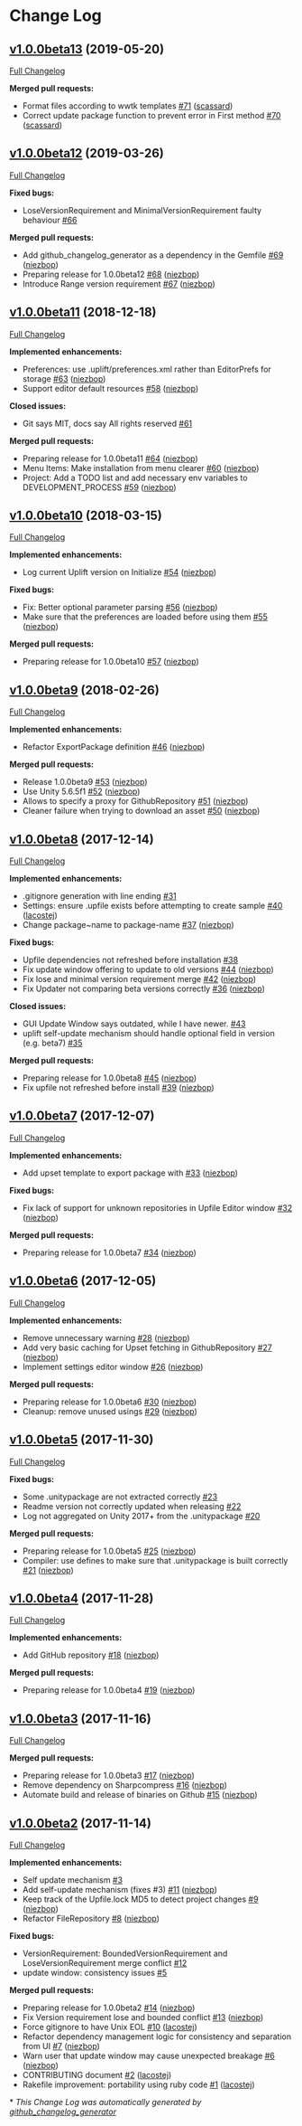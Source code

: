 # Change Log

## [v1.0.0beta13](https://github.com/DragonBox/uplift/tree/v1.0.0beta13) (2019-05-20)
[Full Changelog](https://github.com/DragonBox/uplift/compare/v1.0.0beta12...v1.0.0beta13)

**Merged pull requests:**

- Format files according to wwtk templates [\#71](https://github.com/DragonBox/uplift/pull/71) ([scassard](https://github.com/scassard))
- Correct update package function to prevent error in First method [\#70](https://github.com/DragonBox/uplift/pull/70) ([scassard](https://github.com/scassard))

## [v1.0.0beta12](https://github.com/DragonBox/uplift/tree/v1.0.0beta12) (2019-03-26)
[Full Changelog](https://github.com/DragonBox/uplift/compare/v1.0.0beta11...v1.0.0beta12)

**Fixed bugs:**

- LoseVersionRequirement and MinimalVersionRequirement faulty behaviour [\#66](https://github.com/DragonBox/uplift/issues/66)

**Merged pull requests:**

- Add github\_changelog\_generator as a dependency in the Gemfile [\#69](https://github.com/DragonBox/uplift/pull/69) ([niezbop](https://github.com/niezbop))
- Preparing release for 1.0.0beta12 [\#68](https://github.com/DragonBox/uplift/pull/68) ([niezbop](https://github.com/niezbop))
- Introduce Range version requirement [\#67](https://github.com/DragonBox/uplift/pull/67) ([niezbop](https://github.com/niezbop))

## [v1.0.0beta11](https://github.com/DragonBox/uplift/tree/v1.0.0beta11) (2018-12-18)
[Full Changelog](https://github.com/DragonBox/uplift/compare/v1.0.0beta10...v1.0.0beta11)

**Implemented enhancements:**

- Preferences: use .uplift/preferences.xml rather than EditorPrefs for storage [\#63](https://github.com/DragonBox/uplift/pull/63) ([niezbop](https://github.com/niezbop))
- Support editor default resources [\#58](https://github.com/DragonBox/uplift/pull/58) ([niezbop](https://github.com/niezbop))

**Closed issues:**

- Git says MIT, docs say All rights reserved [\#61](https://github.com/DragonBox/uplift/issues/61)

**Merged pull requests:**

- Preparing release for 1.0.0beta11 [\#64](https://github.com/DragonBox/uplift/pull/64) ([niezbop](https://github.com/niezbop))
- Menu Items: Make installation from menu clearer [\#60](https://github.com/DragonBox/uplift/pull/60) ([niezbop](https://github.com/niezbop))
- Project: Add a TODO list and add necessary env variables to DEVELOPMENT\_PROCESS [\#59](https://github.com/DragonBox/uplift/pull/59) ([niezbop](https://github.com/niezbop))

## [v1.0.0beta10](https://github.com/DragonBox/uplift/tree/v1.0.0beta10) (2018-03-15)
[Full Changelog](https://github.com/DragonBox/uplift/compare/v1.0.0beta9...v1.0.0beta10)

**Implemented enhancements:**

- Log current Uplift version on Initialize [\#54](https://github.com/DragonBox/uplift/pull/54) ([niezbop](https://github.com/niezbop))

**Fixed bugs:**

- Fix: Better optional parameter parsing [\#56](https://github.com/DragonBox/uplift/pull/56) ([niezbop](https://github.com/niezbop))
- Make sure that the preferences are loaded before using them [\#55](https://github.com/DragonBox/uplift/pull/55) ([niezbop](https://github.com/niezbop))

**Merged pull requests:**

- Preparing release for 1.0.0beta10 [\#57](https://github.com/DragonBox/uplift/pull/57) ([niezbop](https://github.com/niezbop))

## [v1.0.0beta9](https://github.com/DragonBox/uplift/tree/v1.0.0beta9) (2018-02-26)
[Full Changelog](https://github.com/DragonBox/uplift/compare/v1.0.0beta8...v1.0.0beta9)

**Implemented enhancements:**

- Refactor ExportPackage definition [\#46](https://github.com/DragonBox/uplift/pull/46) ([niezbop](https://github.com/niezbop))

**Merged pull requests:**

- Release 1.0.0beta9 [\#53](https://github.com/DragonBox/uplift/pull/53) ([niezbop](https://github.com/niezbop))
- Use Unity 5.6.5f1 [\#52](https://github.com/DragonBox/uplift/pull/52) ([niezbop](https://github.com/niezbop))
- Allows to specify a proxy for GithubRepository [\#51](https://github.com/DragonBox/uplift/pull/51) ([niezbop](https://github.com/niezbop))
- Cleaner failure when trying to download an asset [\#50](https://github.com/DragonBox/uplift/pull/50) ([niezbop](https://github.com/niezbop))

## [v1.0.0beta8](https://github.com/DragonBox/uplift/tree/v1.0.0beta8) (2017-12-14)
[Full Changelog](https://github.com/DragonBox/uplift/compare/v1.0.0beta7...v1.0.0beta8)

**Implemented enhancements:**

- .gitignore generation with line ending [\#31](https://github.com/DragonBox/uplift/issues/31)
- Settings: ensure .upfile exists before attempting to create sample [\#40](https://github.com/DragonBox/uplift/pull/40) ([lacostej](https://github.com/lacostej))
- Change package~name to package-name [\#37](https://github.com/DragonBox/uplift/pull/37) ([niezbop](https://github.com/niezbop))

**Fixed bugs:**

- Upfile dependencies not refreshed before installation [\#38](https://github.com/DragonBox/uplift/issues/38)
- Fix update window offering to update to old versions [\#44](https://github.com/DragonBox/uplift/pull/44) ([niezbop](https://github.com/niezbop))
- Fix lose and minimal version requirement merge [\#42](https://github.com/DragonBox/uplift/pull/42) ([niezbop](https://github.com/niezbop))
- Fix Updater not comparing beta versions correctly [\#36](https://github.com/DragonBox/uplift/pull/36) ([niezbop](https://github.com/niezbop))

**Closed issues:**

- GUI Update Window says outdated, while I have newer. [\#43](https://github.com/DragonBox/uplift/issues/43)
- uplift self-update mechanism should handle optional field in version \(e.g. beta7\) [\#35](https://github.com/DragonBox/uplift/issues/35)

**Merged pull requests:**

- Preparing release for 1.0.0beta8 [\#45](https://github.com/DragonBox/uplift/pull/45) ([niezbop](https://github.com/niezbop))
- Fix upfile not refreshed before install [\#39](https://github.com/DragonBox/uplift/pull/39) ([niezbop](https://github.com/niezbop))

## [v1.0.0beta7](https://github.com/DragonBox/uplift/tree/v1.0.0beta7) (2017-12-07)
[Full Changelog](https://github.com/DragonBox/uplift/compare/v1.0.0beta6...v1.0.0beta7)

**Implemented enhancements:**

- Add upset template to export package with [\#33](https://github.com/DragonBox/uplift/pull/33) ([niezbop](https://github.com/niezbop))

**Fixed bugs:**

- Fix lack of support for unknown repositories in Upfile Editor window [\#32](https://github.com/DragonBox/uplift/pull/32) ([niezbop](https://github.com/niezbop))

**Merged pull requests:**

- Preparing release for 1.0.0beta7 [\#34](https://github.com/DragonBox/uplift/pull/34) ([niezbop](https://github.com/niezbop))

## [v1.0.0beta6](https://github.com/DragonBox/uplift/tree/v1.0.0beta6) (2017-12-05)
[Full Changelog](https://github.com/DragonBox/uplift/compare/v1.0.0beta5...v1.0.0beta6)

**Implemented enhancements:**

- Remove unnecessary warning [\#28](https://github.com/DragonBox/uplift/pull/28) ([niezbop](https://github.com/niezbop))
- Add very basic caching for Upset fetching in GithubRepository [\#27](https://github.com/DragonBox/uplift/pull/27) ([niezbop](https://github.com/niezbop))
- Implement settings editor window [\#26](https://github.com/DragonBox/uplift/pull/26) ([niezbop](https://github.com/niezbop))

**Merged pull requests:**

- Preparing release for 1.0.0beta6 [\#30](https://github.com/DragonBox/uplift/pull/30) ([niezbop](https://github.com/niezbop))
- Cleanup: remove unused usings [\#29](https://github.com/DragonBox/uplift/pull/29) ([niezbop](https://github.com/niezbop))

## [v1.0.0beta5](https://github.com/DragonBox/uplift/tree/v1.0.0beta5) (2017-11-30)
[Full Changelog](https://github.com/DragonBox/uplift/compare/v1.0.0beta4...v1.0.0beta5)

**Fixed bugs:**

- Some .unitypackage are not extracted correctly [\#23](https://github.com/DragonBox/uplift/issues/23)
- Readme version not correctly updated when releasing [\#22](https://github.com/DragonBox/uplift/issues/22)
- Log not aggregated on Unity 2017+ from the .unitypackage [\#20](https://github.com/DragonBox/uplift/issues/20)

**Merged pull requests:**

- Preparing release for 1.0.0beta5 [\#25](https://github.com/DragonBox/uplift/pull/25) ([niezbop](https://github.com/niezbop))
- Compiler: use defines to make sure that .unitypackage is built correctly [\#21](https://github.com/DragonBox/uplift/pull/21) ([niezbop](https://github.com/niezbop))

## [v1.0.0beta4](https://github.com/DragonBox/uplift/tree/v1.0.0beta4) (2017-11-28)
[Full Changelog](https://github.com/DragonBox/uplift/compare/v1.0.0beta3...v1.0.0beta4)

**Implemented enhancements:**

- Add GitHub repository [\#18](https://github.com/DragonBox/uplift/pull/18) ([niezbop](https://github.com/niezbop))

**Merged pull requests:**

- Preparing release for 1.0.0beta4 [\#19](https://github.com/DragonBox/uplift/pull/19) ([niezbop](https://github.com/niezbop))

## [v1.0.0beta3](https://github.com/DragonBox/uplift/tree/v1.0.0beta3) (2017-11-16)
[Full Changelog](https://github.com/DragonBox/uplift/compare/v1.0.0beta2...v1.0.0beta3)

**Merged pull requests:**

- Preparing release for 1.0.0beta3 [\#17](https://github.com/DragonBox/uplift/pull/17) ([niezbop](https://github.com/niezbop))
- Remove dependency on Sharpcompress [\#16](https://github.com/DragonBox/uplift/pull/16) ([niezbop](https://github.com/niezbop))
- Automate build and release of binaries on Github [\#15](https://github.com/DragonBox/uplift/pull/15) ([niezbop](https://github.com/niezbop))

## [v1.0.0beta2](https://github.com/DragonBox/uplift/tree/v1.0.0beta2) (2017-11-14)
[Full Changelog](https://github.com/DragonBox/uplift/compare/v1.0.0beta1...v1.0.0beta2)

**Implemented enhancements:**

- Self update mechanism [\#3](https://github.com/DragonBox/uplift/issues/3)
- Add self-update mechanism \(fixes \#3\) [\#11](https://github.com/DragonBox/uplift/pull/11) ([niezbop](https://github.com/niezbop))
- Keep track of the Upfile.lock MD5 to detect project changes [\#9](https://github.com/DragonBox/uplift/pull/9) ([niezbop](https://github.com/niezbop))
- Refactor FileRepository [\#8](https://github.com/DragonBox/uplift/pull/8) ([niezbop](https://github.com/niezbop))

**Fixed bugs:**

- VersionRequirement: BoundedVersionRequirement and LoseVersionRequirement merge conflict [\#12](https://github.com/DragonBox/uplift/issues/12)
- update window: consistency issues [\#5](https://github.com/DragonBox/uplift/issues/5)

**Merged pull requests:**

- Preparing release for 1.0.0beta2 [\#14](https://github.com/DragonBox/uplift/pull/14) ([niezbop](https://github.com/niezbop))
- Fix Version requirement lose and bounded conflict [\#13](https://github.com/DragonBox/uplift/pull/13) ([niezbop](https://github.com/niezbop))
- Force gitignore to have Unix EOL [\#10](https://github.com/DragonBox/uplift/pull/10) ([lacostej](https://github.com/lacostej))
- Refactor dependency management logic for consistency and separation from UI [\#7](https://github.com/DragonBox/uplift/pull/7) ([niezbop](https://github.com/niezbop))
- Warn user that update window may cause unexpected breakage [\#6](https://github.com/DragonBox/uplift/pull/6) ([niezbop](https://github.com/niezbop))
- CONTRIBUTING document [\#2](https://github.com/DragonBox/uplift/pull/2) ([lacostej](https://github.com/lacostej))
- Rakefile improvement: portability using ruby code [\#1](https://github.com/DragonBox/uplift/pull/1) ([lacostej](https://github.com/lacostej))



\* *This Change Log was automatically generated by [github_changelog_generator](https://github.com/skywinder/Github-Changelog-Generator)*